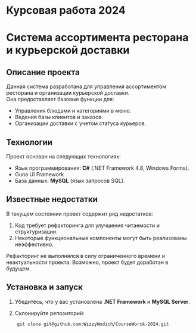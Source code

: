 # Курсовая работа 2024

# Система ассортимента ресторана и курьерской доставки

## Описание проекта

Данная система разработана для управления ассортиментом ресторана и организации курьерской доставки.  
Она предоставляет базовые функции для:

- Управления блюдами и категориями в меню.
- Ведения базы клиентов и заказов.
- Организации доставки с учетом статуса курьеров.

## Технологии

Проект основан на следующих технологиях:

- Язык программирования: **C#** (.NET Framework 4.8, Windows Forms).
- Guna UI Framework
- База данных: **MySQL** (язык запросов SQL).

## Известные недостатки

В текущем состоянии проект содержит ряд недостатков:

1. Код требует рефакторинга для улучшения читаемости и структуризации.
2. Некоторые функциональные компоненты могут быть реализованы неэффективно.

Рефакторинг не выполнялся в силу ограниченного времени и неактуальности проекта. Возможно, проект будет доработан в будущем.

## Установка и запуск

1. Убедитесь, что у вас установлена **.NET Framework** и **MySQL Server**.

2. Склонируйте репозиторий:

```
    git clone git@github.com:WizzyWodich/CourseWorck-2024.git
```
